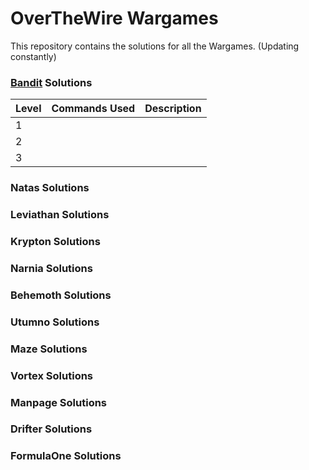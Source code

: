 # OverTheWire Wargames
This repository contains the solutions for all the Wargames. (Updating constantly)

### [Bandit](https://overthewire.org/wargames/bandit/) Solutions
Level| Commands Used | Description   |
 --- |---| ---|
1| |        
2|
3|

### Natas Solutions
### Leviathan Solutions
### Krypton Solutions
### Narnia Solutions
### Behemoth Solutions
### Utumno Solutions
### Maze Solutions
### Vortex Solutions
### Manpage Solutions
### Drifter Solutions
### FormulaOne Solutions

